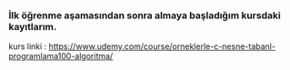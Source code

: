 ### İlk öğrenme aşamasından sonra almaya başladığım kursdaki kayıtlarım.

kurs linki : https://www.udemy.com/course/orneklerle-c-nesne-tabanl-programlama100-algoritma/
